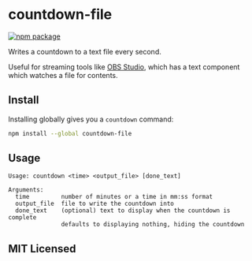 # countdown-file

[![npm package][npm-badge]][npm]

Writes a countdown to a text file every second.

Useful for streaming tools like [OBS Studio](https://obsproject.com/), which has a text component which watches a file for contents.

## Install

Installing globally gives you a `countdown` command:

```sh
npm install --global countdown-file
```

## Usage

```
Usage: countdown <time> <output_file> [done_text]

Arguments:
  time         number of minutes or a time in mm:ss format
  output_file  file to write the countdown into
  done_text    (optional) text to display when the countdown is complete
               defaults to displaying nothing, hiding the countdown
```

## MIT Licensed

[npm-badge]: https://img.shields.io/npm/v/countdown-file.svg
[npm]: https://www.npmjs.org/package/countdown-file
